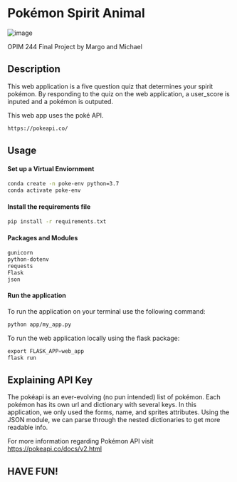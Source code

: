 # Pokémon Spirit Animal

![image](https://user-images.githubusercontent.com/59658326/81142779-81675a80-8f3e-11ea-9d62-1959e41e66db.png)

OPIM 244 Final Project
by Margo and Michael

## Description
This web application is a five question quiz that determines your spirit pokémon. By responding to the quiz on the web application, a user_score is inputed and a pokémon is outputed. 

This web app uses the poké API.

```sh
https://pokeapi.co/
```

## Usage

#### Set up a Virtual Enviornment
```sh
conda create -n poke-env python=3.7
conda activate poke-env
```
#### Install the requirements file
```sh
pip install -r requirements.txt
```
#### Packages and Modules
```sh 
gunicorn
python-dotenv
requests
Flask
json
```

#### Run the application
To run the application on your terminal use the following command:

```sh
python app/my_app.py
```

To run the web application locally using the flask package:
```py
export FLASK_APP=web_app
flask run
```


## Explaining API Key
The pokéapi is an ever-evolving (no pun intended) list of pokémon. Each pokémon has its own url and dictionary with several keys. In this application, we only used the forms, name, and sprites attributes. Using the JSON module, we can parse through the nested dictionaries to get more readable info.

For more information regarding Pokémon API visit https://pokeapi.co/docs/v2.html

## HAVE FUN! 
